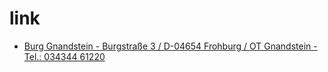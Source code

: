 # link

* [Burg Gnandstein - Burgstraße 3 / D-04654 Frohburg / OT Gnandstein - Tel.: 034344 61220](http://www.gnandstein.de)
